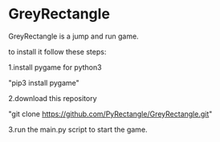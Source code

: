 # GreyRectangle
GreyRectangle is a jump and run game.

to install it follow these steps:

  1.install pygame for python3
  
  "pip3 install pygame"
  
  2.download this repository
  
  "git clone https://github.com/PyRectangle/GreyRectangle.git"
  
  3.run the main.py script to start the game.
